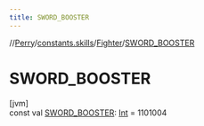 ```yaml
---
title: SWORD_BOOSTER
---
```

//[Perry](../../../index.html)/[constants.skills](../index.html)/[Fighter](index.html)/[SWORD_BOOSTER](-s-w-o-r-d_-b-o-o-s-t-e-r.html)



# SWORD_BOOSTER



[jvm]\
const val [SWORD_BOOSTER](-s-w-o-r-d_-b-o-o-s-t-e-r.html): [Int](https://kotlinlang.org/api/latest/jvm/stdlib/kotlin/-int/index.html) = 1101004




